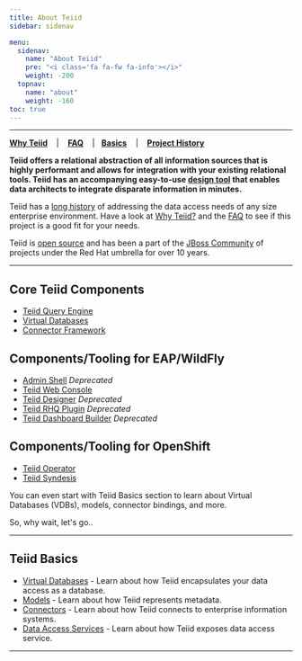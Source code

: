 ```yaml
---
title: About Teiid
sidebar: sidenav

menu:
  sidenav:
    name: "About Teiid"
    pre: "<i class='fa fa-fw fa-info'></i>"
    weight: -200
  topnav:
    name: "about"
    weight: -160
toc: true
---
```


---
[**Why Teiid**](why-teiid) &nbsp;&nbsp; | &nbsp;&nbsp; [**FAQ**](faq) &nbsp;&nbsp; |&nbsp;&nbsp; [**Basics**](basics) &nbsp;&nbsp; | &nbsp;&nbsp; [**Project History**](history)

**Teiid offers a relational abstraction of all information sources that is highly performant and allows for integration with your existing relational tools. Teiid has an accompanying easy-to-use [design tool](/tools/index.html) that enables data architects to integrate disparate information in minutes.**

Teiid has a [long history](./history) of addressing the data access needs of any size enterprise environment.  Have a look at [Why Teiid?](../about/why-teiid) and the [FAQ](faq) to see if this project is a good fit for your needs.

Teiid is [open source](/community/contributing/) and has been a part of the [JBoss Community](https://developer.jboss.org/welcome) of projects under the Red Hat umbrella for over 10 years. 

---
## Core Teiid Components

*   [Teiid Query Engine](/teiid_runtimes/)
*   [Virtual Databases](./basics/vdbs/index.html)
*   [Connector Framework](./basics/connectors/index.html)

## Components/Tooling for EAP/WildFly

*   [Admin Shell](/tools/) *Deprecated*
*   [Teiid Web Console](/tools/index.html)
*   [Teiid Designer](http://teiiddesigner.jboss.org/) *Deprecated*
*   [Teiid RHQ Plugin](https://community.jboss.org/wiki/NewTeiidRHQPluginForTeiid8x) *Deprecated*
*   [Teiid Dashboard Builder](https://issues.redhat.com/browse/TEIIDDSHB) *Deprecated*

## Components/Tooling for OpenShift

*   [Teiid Operator](/teiid_cloud)
*   [Teiid Syndesis](/tools/teiid_syndesis)


You can even start with Teiid Basics section to learn about Virtual Databases (VDBs), models, connector bindings, and more.

So, why wait, let's go..

---
## Teiid Basics

*   [Virtual Databases](../about/basics/vdbs/) - Learn about how Teiid encapsulates your data access as a database.
*   [Models](../about/basics/models/) - Learn about how Teiid represents metadata.
*   [Connectors](../about/basics/connectors/) - Learn about how Teiid connects to enterprise information systems.
*   [Data Access Services](../about/basics/dataservices/) - Learn about how Teiid exposes data access service.

---
